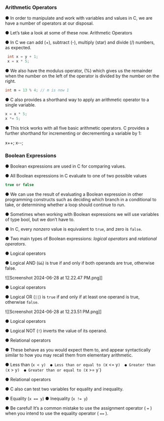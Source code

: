 ### Arithmetic Operators

● In order to manipulate and work with variables and values in C, we are have a number of operators at our disposal. 

● Let’s take a look at some of these now. Arithmetic Operators 

● In C we can add (+), subtract (-), multiply (star) and divide (/) numbers, as expected.

```c
 int x = y + 1; 
 x = x * 5; 
 ```
 
● We also have the modulus operator, (%) which gives us the remainder when the number on the left of the operator is divided by the number on the right. 

 ```c
 int m = 13 % 4; // m is now 1  
 ```
 
 ● C also provides a shorthand way to apply an arithmetic operator to a single variable. 
 
 ```c
 x = x * 5; 
 x *= 5; 
 ```
 
 ● This trick works with all five basic arithmetic operators. C provides a further shorthand for incrementing or decrementing a variable by 1: 
 
 x++; 
 x--; 
 
### Boolean Expressions 
 
 ● Boolean expressions are used in C for comparing values. 
 
 ● All Boolean expressions in C evaluate to one of two possible values
 
 ```c 
 true or false 
 ``` 
 
 ● We can use the result of evaluating a Boolean expression in other programming constructs such as deciding which branch in a conditional to take, or determining whether a loop should continue to run. 
 
 ● Sometimes when working with Boolean expressions we will use variables of type bool, but we don’t have to. 
 
 ● In C, every *nonzero* value is equivalent to `true`, and zero is `false`.
  
 ● Two main types of Boolean expressions: *logical operators* and *relational operators*. 
 
 ● Logical operators 
 
   ● Logical AND (`&&`) is true if and only if both operands are true, otherwise false. 
   
   ![[Screenshot 2024-06-28 at 12.22.47 PM.png]]
 
   
 ● Logical operators 
 
   ● Logical OR (`||`) is `true` if and only if at least one operand is true, otherwise `false`.
   
   ![[Screenshot 2024-06-28 at 12.23.51 PM.png]]  
   
● Logical operators 

  ● Logical NOT (`!`) inverts the value of its operand. 
  

● Relational operators 

   ● These behave as you would expect them to, and appear syntactically similar to how you may recall them from elementary arithmetic.
  
   ● Less than (`x < y) 
   ● Less than or equal to (`x <= y`) 
   ● Greater than (`x > y`) 
   ● Greater than or equal to (`x >= y`) 
 
 ● Relational operators 
 
   ● C also can test two variables for equality and inequality. 
   
   ● Equality (`x == y`) 
   ● Inequality (`x != y`) 
   
   ● Be careful! It’s a common mistake to use the assignment operator 
   ( `=` ) when you intend to use the equality operator ( `==` ).

